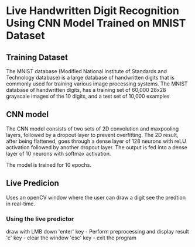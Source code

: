 # Live Handwritten Digit Recognition Using CNN Model Trained on MNIST Dataset

## Training Dataset

The MNIST database (Modified National Institute of Standards and Technology database) is a large database of handwritten digits that is commonly used for training various image processing systems. The MNIST database of handwritten digits, has a training set of 60,000 28x28 grayscale images of the 10 digits, and a test set of 10,000 examples

## CNN model

The CNN model consists of two sets of 2D convolution and maxpooling layers, followed by a dropout layer to prevent overfitting. The 2D result, after being flattened, goes through a dense layer of 128 neurons with reLU activation followed by another dropout layer. The output is fed into a dense layer of 10 neurons with softmax activation. 

The model is trained for 10 epochs.

## Live Predicion

Uses an openCV window where the user can draw a digit see the predtion in real-time.

### Using the live predictor

draw with LMB down
'enter' key - Perform preprocessing and display result
'c' key - clear the window
'esc' key - exit the program
